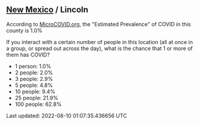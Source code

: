 
## [New Mexico](/united-states/new-mexico) / Lincoln

According to [MicroCOVID.org](http://microcovid.org),
the "Estimated Prevalence" of COVID in this county is 1.0%

If you interact with a certain number of people in this location
(all at once in a group, or spread out across the day), what is the chance that
1 or more of them has COVID?

- 1 person: 1.0%
- 2 people: 2.0%
- 3 people: 2.9%
- 5 people: 4.8%
- 10 people: 9.4%
- 25 people: 21.9%
- 100 people: 62.8%

Last updated: 2022-08-10 01:07:35.436656 UTC
